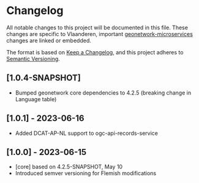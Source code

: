 # Changelog

All notable changes to this project will be documented in this file. These changes are specific to Vlaanderen, important
[geonetwork-microservices](https://github.com/geonetwork/geonetwork-microservices) changes are linked or embedded.

The format is based on [Keep a Changelog](https://keepachangelog.com/en/1.0.0/), and this project adheres
to [Semantic Versioning](https://semver.org/spec/v2.0.0.html).

## [1.0.4-SNAPSHOT]
- Bumped geonetwork core dependencies to 4.2.5 (breaking change in Language table)

## [1.0.1] - 2023-06-16
- Added DCAT-AP-NL support to ogc-api-records-service

## [1.0.0] - 2023-06-15
- [core] based on 4.2.5-SNAPSHOT, May 10
- Introduced semver versioning for Flemish modifications